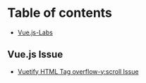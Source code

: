 # Table of contents

* [Vue.js-Labs](README.md)

## Vue.js Issue

* [Vuetify HTML Tag overflow-y:scroll Issue](vue.js-issue/vuetify-html-tag-overflow-y-scroll-issue.md)

